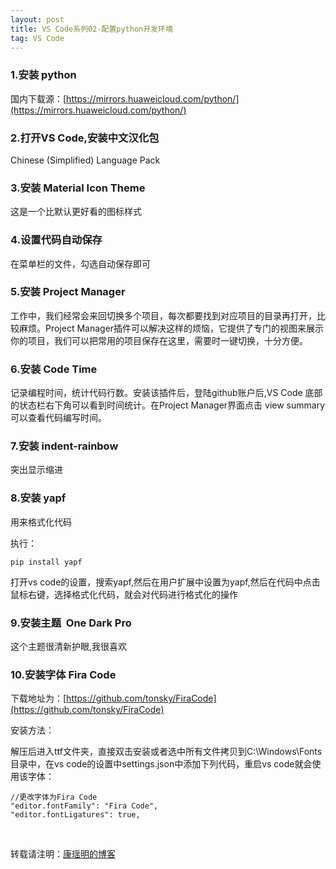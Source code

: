 ```yaml
---
layout: post
title: VS Code系列02-配置python开发环境
tag: VS Code
---
```



### 1.安装 python

国内下载源：[https://mirrors.huaweicloud.com/python/](https://mirrors.huaweicloud.com/python/)

### 2.打开VS Code,安装中文汉化包

Chinese (Simplified) Language Pack 

### 3.安装 Material Icon Theme   

这是一个比默认更好看的图标样式

### 4.设置代码自动保存

在菜单栏的文件，勾选自动保存即可

### 5.安装 Project Manager

工作中，我们经常会来回切换多个项目，每次都要找到对应项目的目录再打开，比较麻烦。Project Manager插件可以解决这样的烦恼，它提供了专门的视图来展示你的项目，我们可以把常用的项目保存在这里，需要时一键切换，十分方便。

### 6.安装 Code Time

记录编程时间，统计代码行数。安装该插件后，登陆github账户后,VS Code 底部的状态栏右下角可以看到时间统计。在Project Manager界面点击 view summary可以查看代码编写时间。

### 7.安装 indent-rainbow  

突出显示缩进

### 8.安装 yapf   

用来格式化代码

执行：

    pip install yapf 

打开vs code的设置，搜索yapf,然后在用户扩展中设置为yapf,然后在代码中点击鼠标右键，选择格式化代码，就会对代码进行格式化的操作

### 9.安装主题  One Dark Pro

这个主题很清新护眼,我很喜欢

### 10.安装字体 Fira Code

下载地址为：[https://github.com/tonsky/FiraCode](https://github.com/tonsky/FiraCode)

安装方法：

解压后进入ttf文件夹，直接双击安装或者选中所有文件拷贝到C:\Windows\Fonts目录中，在vs code的设置中settings.json中添加下列代码，重启vs code就会使用该字体：

    //更改字体为Fira Code
    "editor.fontFamily": "Fira Code",
    "editor.fontLigatures": true,
    
<br>

转载请注明：[康瑶明的博客](https://luckykang.github.io) 







